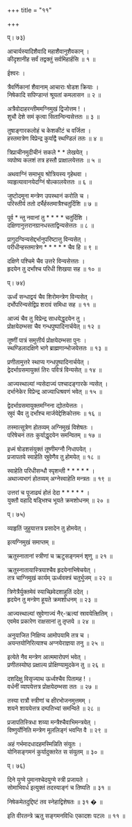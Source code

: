 +++
title = "११"

+++
  
  
प्। ७३)  
  
आचार्यस्यादिशैवादि महाशैवानुशैवकान् ।  
कीदृशानीह सर्वं तद्वक्तुं सर्वमिहार्हसि ॥ १ ॥  
  
ईश्वरः ।  
  
त्रैवर्णिकानां शैवानाम् आचाराः षोडश क्रियाः ।  
निषेकादि सपिण्डान्तं श्रूयतां कमलासन ॥ २ ॥  
  
अत्रैवोदाहरन्तीममग्निमुखं द्विजोत्तम ! ।  
शुचौ देशे समं कृत्वा सितान्विन्यसेत्ततः ॥ ३ ॥  
  
तुषाङ्गारकलोहं च केशकीटं च वर्जिता ।  
हस्तमात्रेण विप्रेन्द्र कुर्याद्वै स्थण्डिलं ततः ॥ ४ ॥  
  
त्रिप्राचीनमुदीचीनं सकले * * लेखयेत् ।  
व्यपोष्य कलशं तत्र हस्तौ प्राक्षालयेत्ततः ॥ ५ ॥  
  
अथवाग्निं समाभूय श्रोत्रियस्य गृहेथवा ।  
व्याहृत्यावानयेदग्निं षोल्कालयेत्ततः ॥ ६ ॥  
  
जुष्टोदमूना मन्त्रेण उपस्थानं करोति च ।  
परिस्तीर्य ततो दर्भैर्हस्तमात्रैश्चतुर्दिशि ॥ ७ ॥  
  
पूर्व * न्तु नवानां तु * * * * चतुर्दिशि ।  
दक्षिणानुत्तरानग्रानधस्ताद्विन्यसेत्ततः ॥ ८ ॥  
  
प्रागुदग्विन्यसेद्दर्भानुपरिष्टात्तु विन्यसेत् ।  
परीधीन्हस्तमात्रेण * * * * * चैव हि ॥ ९ ॥  
  
दक्षिणे पश्चिमे चैव उत्तरे विन्यसेत्ततः ।  
हृदयेन तु दर्भांश्च परिधी शिखया सह ॥ १० ॥  
  
प्। ७४)  
  
ऊर्ध्वं सन्धाद्वयं चैव शिरोमन्त्रेण विन्यसेत् ।  
दर्भोपरिन्यसेद्विप्र शरावं समिधा सह ॥ ११ ॥  
  
आज्यं चैव तु विप्रेन्द्र साधयेद्धृदयेन तु ।  
प्रोक्षयेदम्भसा चैव गन्धपुष्पादिनार्चयेत् ॥ १२ ॥  
  
तूष्णीं पात्रं समुत्तीर्य प्रोक्षयेदम्भसा पुनः ।  
स्थण्डिलादक्षिणे भागे ब्राह्मणान्भोजयेत्ततः ॥ १३ ॥  
  
प्रणीतामुत्तरे स्थाप्य गन्धपुष्पादिनार्चयेत् ।  
द्वेदर्भाग्रसमायुक्तं तिरः पवित्रं विन्यसेत् ॥ १४ ॥  
  
आज्यस्थाल्यां न्यसेदाज्यं पश्चादङ्गारके न्यसेत् ।  
दर्भानेकेर विप्रेन्द्र आज्याधिश्रवणं भवेत् ॥ १५ ॥  
  
द्वेदर्भाग्रसमायुक्तमग्निना द्योतयेत्ततः ।  
स्रुवं चैव तु दर्भांश्च मार्जयेद्देशिकोत्तमः ॥ १६ ॥  
  
तस्मात्सूत्रेण होतव्यम् अग्निमुखं विशेषतः ।  
परिषेचनं ततः कुर्याद्धृदयेन समन्वितम् ॥ १७ ॥  
  
इध्मं षोडशसंयुक्तं तूष्णीमग्नौ निधापयेत् ।  
प्रजापतये स्वाहेति स्रुवेणैव तु होमयेत् ॥ १८ ॥  
  
स्वाहेति परिधीसन्धौ स्पृशन्ती * * * * * ।  
अथाज्यभागं होतव्यम् अग्नेस्वाहेति मन्त्रतः ॥ १९ ॥  
  
उत्तरां च पूजाढ्यं होतं देदा * * * * * ।  
युक्तौ वहादि षड्भिश्च भूयते क्रमशोधनम् ॥ २० ॥  
  
प्। ७५)  
  
व्याहृतिं जुहुयात्तत्र प्रसादेन तु होमयेत् ।  
  
इत्यग्निमुखं समाप्तम् ॥  
  
ऋतुस्नातानां स्त्रीणां च ऋटुसङ्गमनं शृणु ॥ २१ ॥  
  
ऋतुस्नातायास्त्रियाश्चैव हृदयेनाभिषेचयेत् ।  
तत्र चाग्निमुखं कार्यम् ऊर्ध्ववक्त्रं चतुर्भुजम् ॥ २२ ॥  
  
त्रिणेत्रैर्युक्तमेवं स्याच्छिवेदशाहुतिं ददेत् ।  
हृदयेन तु मन्त्रेण हूयते क्रमशोधनम् ॥ २३ ॥  
  
आज्यस्थाल्यां स्रुवेणाज्यं नैर्-ऋत्यां स्रावयेत्क्षितिम् ।  
एवमेव प्रकारेण राक्षसानां तु तृप्तये ॥ २४ ॥  
  
अनुयाजित निक्षिप्य आमोपयामि तत्र च ।  
अयन्तयोनिरित्याश्च अग्नयेराज्ञया तनु ॥ २५ ॥  
  
इत्येते नैव मन्त्रेण आत्ममारोपणं भवेत् ।  
प्रणीतस्योष्ठ प्रक्षाल्य प्रोक्षिण्यामुदकेन तु ॥ २६ ॥  
  
दशदिक्षु विसृज्याथ ऊर्ध्वश्चैव पितामह ! ।  
वर्धनीं व्यापयेत्तत्र प्रोक्षयेदम्भसा ततः ॥ २७ ॥  
  
तस्या रात्रौ स्त्रीणां च क्षीरभोजनमुत्तमम् ।  
शयने शाययेत्तत्र दम्पतिभ्यां समन्विते ॥ २८ ॥  
  
प्रजापतिस्त्रिधा शय्या मन्त्रैश्चैवाभिमन्त्रयेत् ।  
विष्णुर्योनिति मन्त्रेण मूललिङ्गं भवन्ति वै ॥ २९ ॥  
  
अहं गर्भमादधादहमस्मिन्निति संयुतः ।  
योनिसङ्गमनं कुर्यादुक्तरेत स संयुतम् ॥ ३० ॥  
  
प्। ७६)  
  
दिने युग्मे पुमानश्चेदयुग्मे स्त्री प्रजायते ।  
सोमाभिवर्ध इत्युक्तं तदस्याङ्गं च तिष्यति ॥ ३१ ॥  
  
निषेकमेतदुद्दिष्टं तव स्नेहाद्विशेषतः ॥ ३१ � ॥  
  
इति वीरतन्त्रे ऋतु सङ्गमनविधिः एकादशः पटलः ॥ ११ ॥  
